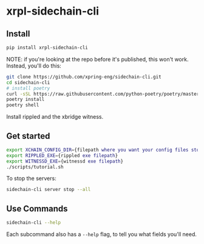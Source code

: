 # xrpl-sidechain-cli

## Install

```bash
pip install xrpl-sidechain-cli
```
NOTE: if you're looking at the repo before it's published, this won't work. Instead, you'll do this:
```bash
git clone https://github.com/xpring-eng/sidechain-cli.git
cd sidechain-cli
# install poetry
curl -sSL https://raw.githubusercontent.com/python-poetry/poetry/master/get-poetry.py | python -
poetry install
poetry shell
```

Install rippled and the xbridge witness.

## Get started

```bash
export XCHAIN_CONFIG_DIR={filepath where you want your config files stored}
export RIPPLED_EXE={rippled exe filepath}
export WITNESSD_EXE={witnessd exe filepath}
./scripts/tutorial.sh
```

To stop the servers:
```bash
sidechain-cli server stop --all
```

## Use Commands

```bash
sidechain-cli --help
```

Each subcommand also has a `--help` flag, to tell you what fields you'll need.
